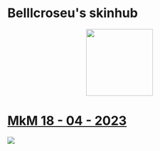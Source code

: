 # Belllcroseu's skinhub
<p align="center">
<a href="https://osu.ppy.sh/users/20752007">
  <img src="https://a.ppy.sh/20752007"  
       width="150"
       height="150"></a>

  # [MkM 18 - 04 - 2023](https://drive.google.com/drive/folders/1PDEiDkTSXppI7OmmqtRHQp8z5KVzYQOU)
[![](https://cdn.discordapp.com/attachments/689426989345669144/1097906929474482316/T1jM7M_i.jpg)](https://drive.google.com/drive/folders/1PDEiDkTSXppI7OmmqtRHQp8z5KVzYQOU)
